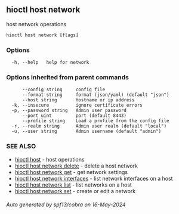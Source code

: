## hioctl host network

host network operations

```
hioctl host network [flags]
```

### Options

```
  -h, --help   help for network
```

### Options inherited from parent commands

```
      --config string     config file
      --format string     format (json/yaml) (default "json")
      --host string       Hostname or ip address
  -k, --insecure          ignore certificate errors
  -p, --password string   Admin user password
      --port uint         port (default 8443)
      --profile string    Load a profile from the config file
  -r, --realm string      Admin user realm (default "local")
  -u, --user string       Admin username (default "admin")
```

### SEE ALSO

* [hioctl host](hioctl_host.md)	 - host operations
* [hioctl host network delete](hioctl_host_network_delete.md)	 - delete a host network
* [hioctl host network get](hioctl_host_network_get.md)	 - get network settings
* [hioctl host network interfaces](hioctl_host_network_interfaces.md)	 - list network interfaces on a host
* [hioctl host network list](hioctl_host_network_list.md)	 - list networks on a host
* [hioctl host network set](hioctl_host_network_set.md)	 - create or edit a network

###### Auto generated by spf13/cobra on 16-May-2024
